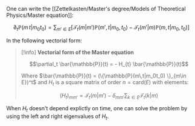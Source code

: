 One can write the [[Zettelkasten/Master's degree/Models of Theoretical Physics/Master equation]]:

$$ \partial_t \mathbb{P}(m\,t|m_0t_0) =  \sum_{m' \in E} \left[\mathcal{T}_t(m|m')\mathbb{P}(m',t|m_0,t_0)- \mathcal{T}_t(m'|m)\mathbb{P}(m,t|m_0,t_0)\right] $$

In the following vectorial form:

>[!info] **Vectorial form of the Master equation**
>
>$$\partial_t \bar{\mathbb{P}}(t) = - H_{t} \bar{\mathbb{P}}(t)$$
>
>Where $\bar{\mathbb{P}}(t) = (\{\mathbb{P}(m\,t|m_0t_0) \}_{m\in E})^t$ and $H_t$ is a square matrix of order $n = \text{card}(E)$ with elements:
>
>$$ (H_t)_{mm'} = \mathcal{T}_t(m|m') - \delta_{mm'} \sum_{k\in E} \mathcal{T}_t(k|m) $$

When $H_t$ doesn't depend explictly on time, one can solve the problem by using the left and right eigenvalues of $H_t$.
